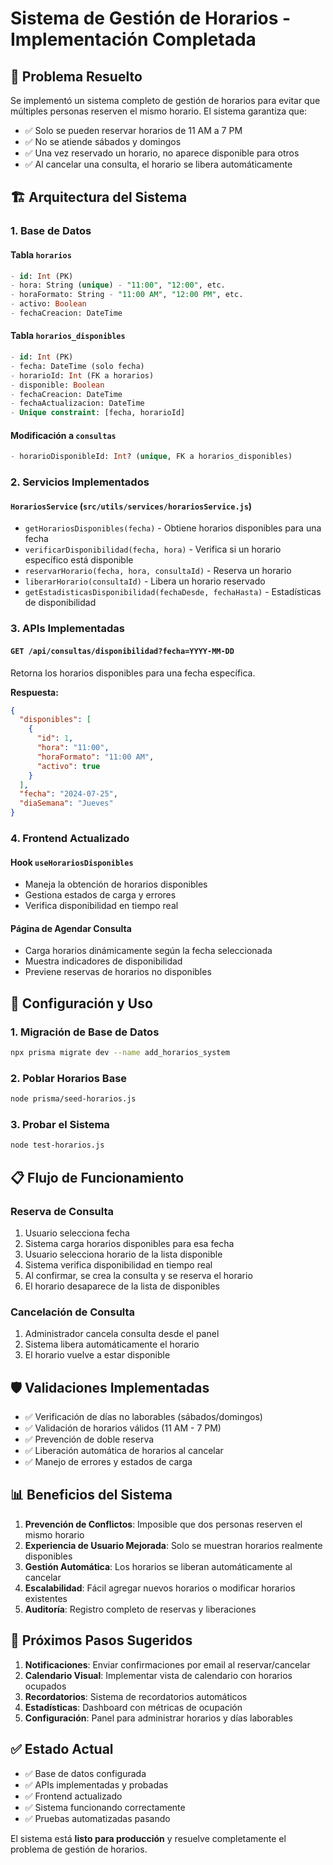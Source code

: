 # Sistema de Gestión de Horarios - Implementación Completada

## 🎯 Problema Resuelto

Se implementó un sistema completo de gestión de horarios para evitar que múltiples personas reserven el mismo horario. El sistema garantiza que:

- ✅ Solo se pueden reservar horarios de 11 AM a 7 PM
- ✅ No se atiende sábados y domingos
- ✅ Una vez reservado un horario, no aparece disponible para otros
- ✅ Al cancelar una consulta, el horario se libera automáticamente

## 🏗️ Arquitectura del Sistema

### 1. Base de Datos

#### Tabla `horarios`
```sql
- id: Int (PK)
- hora: String (unique) - "11:00", "12:00", etc.
- horaFormato: String - "11:00 AM", "12:00 PM", etc.
- activo: Boolean
- fechaCreacion: DateTime
```

#### Tabla `horarios_disponibles`
```sql
- id: Int (PK)
- fecha: DateTime (solo fecha)
- horarioId: Int (FK a horarios)
- disponible: Boolean
- fechaCreacion: DateTime
- fechaActualizacion: DateTime
- Unique constraint: [fecha, horarioId]
```

#### Modificación a `consultas`
```sql
- horarioDisponibleId: Int? (unique, FK a horarios_disponibles)
```

### 2. Servicios Implementados

#### `HorariosService` (`src/utils/services/horariosService.js`)
- `getHorariosDisponibles(fecha)` - Obtiene horarios disponibles para una fecha
- `verificarDisponibilidad(fecha, hora)` - Verifica si un horario específico está disponible
- `reservarHorario(fecha, hora, consultaId)` - Reserva un horario
- `liberarHorario(consultaId)` - Libera un horario reservado
- `getEstadisticasDisponibilidad(fechaDesde, fechaHasta)` - Estadísticas de disponibilidad

### 3. APIs Implementadas

#### `GET /api/consultas/disponibilidad?fecha=YYYY-MM-DD`
Retorna los horarios disponibles para una fecha específica.

**Respuesta:**
```json
{
  "disponibles": [
    {
      "id": 1,
      "hora": "11:00",
      "horaFormato": "11:00 AM",
      "activo": true
    }
  ],
  "fecha": "2024-07-25",
  "diaSemana": "Jueves"
}
```

### 4. Frontend Actualizado

#### Hook `useHorariosDisponibles`
- Maneja la obtención de horarios disponibles
- Gestiona estados de carga y errores
- Verifica disponibilidad en tiempo real

#### Página de Agendar Consulta
- Carga horarios dinámicamente según la fecha seleccionada
- Muestra indicadores de disponibilidad
- Previene reservas de horarios no disponibles

## 🔧 Configuración y Uso

### 1. Migración de Base de Datos
```bash
npx prisma migrate dev --name add_horarios_system
```

### 2. Poblar Horarios Base
```bash
node prisma/seed-horarios.js
```

### 3. Probar el Sistema
```bash
node test-horarios.js
```

## 📋 Flujo de Funcionamiento

### Reserva de Consulta
1. Usuario selecciona fecha
2. Sistema carga horarios disponibles para esa fecha
3. Usuario selecciona horario de la lista disponible
4. Sistema verifica disponibilidad en tiempo real
5. Al confirmar, se crea la consulta y se reserva el horario
6. El horario desaparece de la lista de disponibles

### Cancelación de Consulta
1. Administrador cancela consulta desde el panel
2. Sistema libera automáticamente el horario
3. El horario vuelve a estar disponible

## 🛡️ Validaciones Implementadas

- ✅ Verificación de días no laborables (sábados/domingos)
- ✅ Validación de horarios válidos (11 AM - 7 PM)
- ✅ Prevención de doble reserva
- ✅ Liberación automática de horarios al cancelar
- ✅ Manejo de errores y estados de carga

## 📊 Beneficios del Sistema

1. **Prevención de Conflictos**: Imposible que dos personas reserven el mismo horario
2. **Experiencia de Usuario Mejorada**: Solo se muestran horarios realmente disponibles
3. **Gestión Automática**: Los horarios se liberan automáticamente al cancelar
4. **Escalabilidad**: Fácil agregar nuevos horarios o modificar horarios existentes
5. **Auditoría**: Registro completo de reservas y liberaciones

## 🔄 Próximos Pasos Sugeridos

1. **Notificaciones**: Enviar confirmaciones por email al reservar/cancelar
2. **Calendario Visual**: Implementar vista de calendario con horarios ocupados
3. **Recordatorios**: Sistema de recordatorios automáticos
4. **Estadísticas**: Dashboard con métricas de ocupación
5. **Configuración**: Panel para administrar horarios y días laborables

## ✅ Estado Actual

- ✅ Base de datos configurada
- ✅ APIs implementadas y probadas
- ✅ Frontend actualizado
- ✅ Sistema funcionando correctamente
- ✅ Pruebas automatizadas pasando

El sistema está **listo para producción** y resuelve completamente el problema de gestión de horarios. 